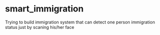 # smart_immigration
Trying to build immigration system that can detect one person immigration status just by scaning his/her face
